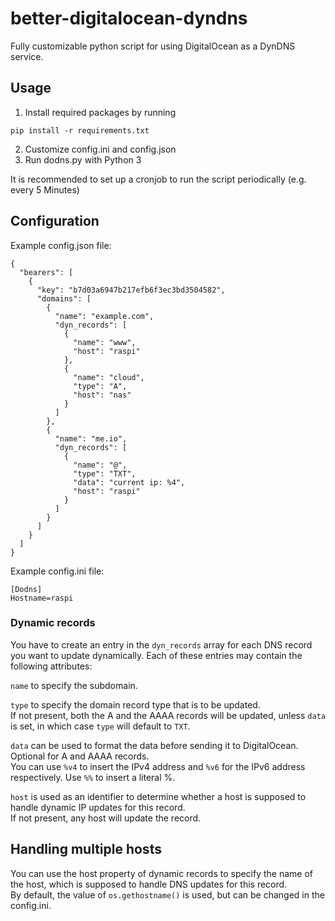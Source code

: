 # better-digitalocean-dyndns
Fully customizable python script for using DigitalOcean as a DynDNS service.

## Usage
1. Install required packages by running
```
pip install -r requirements.txt
```
2. Customize config.ini and config.json
3. Run dodns.py with Python 3

It is recommended to set up a cronjob to run the script periodically (e.g. every 5 Minutes)

## Configuration
Example config.json file:
```
{
  "bearers": [
    {
      "key": "b7d03a6947b217efb6f3ec3bd3504582",
      "domains": [
        {
          "name": "example.com",
          "dyn_records": [
            {
              "name": "www",
              "host": "raspi"
            },
            {
              "name": "cloud",
              "type": "A",
              "host": "nas"
            }
          ]
        },
        {
          "name": "me.io",
          "dyn_records": [
            {
              "name": "@",
              "type": "TXT",
              "data": "current ip: %4",
              "host": "raspi"
            }
          ]
        }
      ]
    }
  ]
}
```

Example config.ini file:
```
[Dodns]
Hostname=raspi
```

### Dynamic records
You have to create an entry in the `dyn_records` array for each DNS record you want to update dynamically. Each of these entries may contain the following attributes:

`name` to specify the subdomain.

`type` to specify the domain record type that is to be updated.  
If not present, both the A and the AAAA records will be updated, unless `data` is set, in which case `type` will default to `TXT`.

`data` can be used to format the data before sending it to DigitalOcean.  
Optional for A and AAAA records.  
You can use `%v4` to insert the IPv4 address and `%v6` for the IPv6 address respectively. Use `%%` to insert a literal %.

`host` is used as an identifier to determine whether a host is supposed to handle dynamic IP updates for this record.  
If not present, any host will update the record.

## Handling multiple hosts
You can use the host property of dynamic records to specify the name of the host, which is supposed to handle DNS updates for this record.  
By default, the value of `os.gethostname()` is used, but can be changed in the config.ini.
